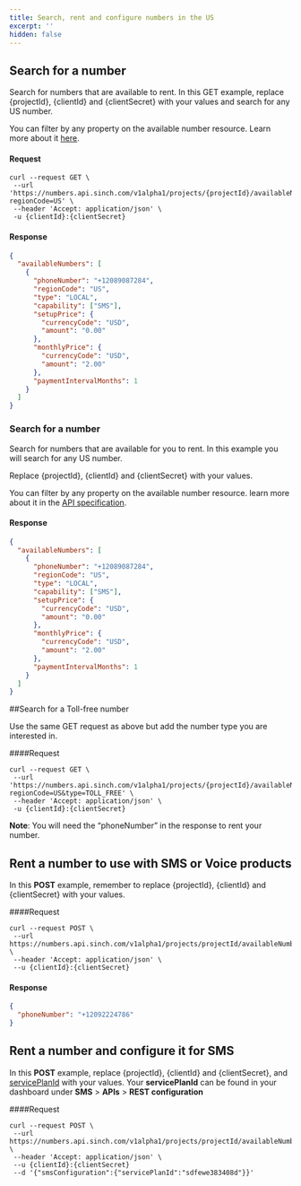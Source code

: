 ```yaml
---
title: Search, rent and configure numbers in the US
excerpt: ''
hidden: false
---
```



## Search for a number

Search for numbers that are available to rent. In this GET example, replace {projectId}, {clientId} and {clientSecret} with your values and search for any US number.

You can filter by any property on the available number resource. Learn more about it [here](https://developers.sinch.com/reference#numberservice_listavailablenumbers).

#### Request

```shell
curl --request GET \
 --url 'https://numbers.api.sinch.com/v1alpha1/projects/{projectId}/availableNumbers?regionCode=US' \
 --header 'Accept: application/json' \
 -u {clientId}:{clientSecret}
```

#### Response

```json
{
  "availableNumbers": [
    {
      "phoneNumber": "+12089087284",
      "regionCode": "US",
      "type": "LOCAL",
      "capability": ["SMS"],
      "setupPrice": {
        "currencyCode": "USD",
        "amount": "0.00"
      },
      "monthlyPrice": {
        "currencyCode": "USD",
        "amount": "2.00"
      },
      "paymentIntervalMonths": 1
    }
  ]
}
```


### Search for a number

Search for numbers that are available for you to rent. In this example you will search for any US number.


Replace {projectId}, {clientId} and {clientSecret} with your values. 

You can filter by any property on the available number resource. learn more about it in the [API specification](https://developers.sinch.com/reference#numberservice_listavailablenumbers).  


#### Response

```json
{
  "availableNumbers": [
    {
      "phoneNumber": "+12089087284",
      "regionCode": "US",
      "type": "LOCAL",
      "capability": ["SMS"],
      "setupPrice": {
        "currencyCode": "USD",
        "amount": "0.00"
      },
      "monthlyPrice": {
        "currencyCode": "USD",
        "amount": "2.00"
      },
      "paymentIntervalMonths": 1
    }
  ]
}
```

##Search for a Toll-free number

Use the same GET request as above but add the number type you are interested in.

####Request

```shell
curl --request GET \
 --url 'https://numbers.api.sinch.com/v1alpha1/projects/{projectId}/availableNumbers?regionCode=US&type=TOLL_FREE' \
 --header 'Accept: application/json' \
 -u {clientId}:{clientSecret}
```
**Note**: You will need the “phoneNumber” in the response to rent your number.

## Rent a number to use with SMS or Voice products

In this **POST** example, remember to replace {projectId}, {clientId} and {clientSecret} with your values.

####Request

```shell
curl --request POST \
 --url https://numbers.api.sinch.com/v1alpha1/projects/projectId/availableNumbers/+12089087284:rent \
 --header 'Accept: application/json' \
 --u {clientId}:{clientSecret} 
```

#### Response

```json
{
  "phoneNumber": "+12092224786"
}
```

## Rent a number and configure it for SMS

In this **POST** example, replace {projectId}, {clientId} and {clientSecret}, and [servicePlanId](https://dashboard.sinch.com/sms/api) with your values. Your **servicePlanId** can be found in your dashboard under **SMS** > **APIs** > **REST configuration**

####Request

```shell
curl --request POST \
 --url https://numbers.api.sinch.com/v1alpha1/projects/projectId/availableNumbers/+12089087284:rent \
 --header 'Accept: application/json' \
 --u {clientId}:{clientSecret} 
 --d '{"smsConfiguration":{"servicePlanId":"sdfewe383408d"}}'
```



